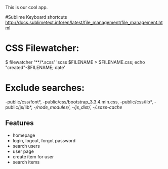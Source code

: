 This is our cool app.

#Sublime Keyboard shortcuts
http://docs.sublimetext.info/en/latest/file_management/file_management.html

# CSS Filewatcher:
$ filewatcher '**/*.scss' 'scss $FILENAME > $FILENAME.css; echo "created"-$FILENAME; date'

# Exclude searches:
-public/css/font*, -public/css/bootstrap_3.3.4.min.css, -public/css/lib*, -public/js/lib*, -*/node_modules/*, -*/js_dist/*, -*/.sass-cache*

## Features
- homepage
- login, logout, forgot password
- search users
- user page
- create item for user
- search items
